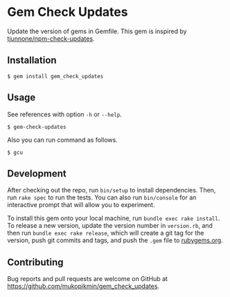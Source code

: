 # Gem Check Updates

Update the version of gems in Gemfile.
This gem is inspired by [tjunnone/npm-check-updates](https://github.com/tjunnone/npm-check-updates).

## Installation

    $ gem install gem_check_updates

## Usage

See references with option `-h` or `--help`.

    $ gem-check-updates

Also you can run command as follows.

    $ gcu

## Development

After checking out the repo, run `bin/setup` to install dependencies. Then, run `rake spec` to run the tests. You can also run `bin/console` for an interactive prompt that will allow you to experiment.

To install this gem onto your local machine, run `bundle exec rake install`. To release a new version, update the version number in `version.rb`, and then run `bundle exec rake release`, which will create a git tag for the version, push git commits and tags, and push the `.gem` file to [rubygems.org](https://rubygems.org).

## Contributing

Bug reports and pull requests are welcome on GitHub at https://github.com/mukopikmin/gem_check_updates.

